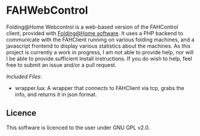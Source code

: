 # FAHWebControl

Folding@Home Webcontrol is a web-based version of the FAHControl client, provided with [Folding@Home software](http://folding.stanford.edu/home/). It uses a PHP backend to communicate with the FAHClient running on various folding machines, and a javascript frontend to display various statistics about the machines. As this project is currently a work in progress, I am not able to provide help, nor will I be able to provide sufficient install instructions. If you do wish to help, feel free to submit an issue and/or a pull request.

*Included Files:*

* wrapper.lua: A wrapper that connects to FAHClient via tcp, grabs the info, and returns it in json format. 

## Licence 

This software is licenced to the user under GNU GPL v2.0.

